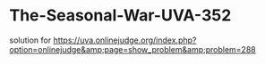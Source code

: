 # The-Seasonal-War-UVA-352
solution for https://uva.onlinejudge.org/index.php?option=onlinejudge&amp;page=show_problem&amp;problem=288
